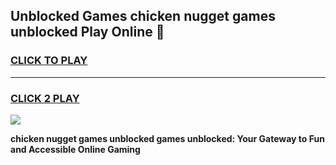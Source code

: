 
## Unblocked Games chicken nugget games unblocked Play Online 👋
<h3>
<a href="https://news.freeplayer.one?title=chicken_nugget_games_unblocked&ref=17F">CLICK TO PLAY</a></h3>
<hr>

<h3>
<a href="https://news.freeplayer.one?title=chicken_nugget_games_unblocked&ref=17F">CLICK 2 PLAY</a>
  
</h3>

<a href="https://news.freeplayer.one?title=chicken_nugget_games_unblocked&ref=17F/"><img src="https://clearcache.store/games.png"></a>


**chicken nugget games unblocked games unblocked: Your Gateway to Fun and Accessible Online Gaming**
